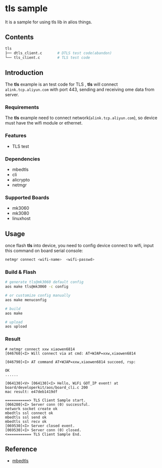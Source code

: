 # tls sample
  
It is a sample for using tls lib in alios things. 
## Contents

```sh
tls
├── dtls_client.c       # DTLS test code(abandon)
└── tls_client.c        # TLS test code
```

## Introduction

The **tls** example is an test code for TLS , **tls** will connect `alink.tcp.aliyun.com` with port 443, sending and receiving ome data from server.

### Requirements

The **tls** example need to connect network(`alink.tcp.aliyun.com`), so device must have the wifi module or ethernet.

### Features

* TLS test

### Dependencies

* mbedtls
* cli
* alicrypto
* netmgr

### Supported Boards

- mk3060
- mk3080
- linuxhost

## Usage

once flash **tls** into device, you need to config device connect to wifi, input this command on board serial console:

```sh
netmgr connect <wifi-name>  <wifi-passwd>
```

### Build & Flash

```sh
# generate tls@mk3060 default config
aos make tls@mk3060 -c config

# or customize config manually
aos make menuconfig

# build
aos make

# upload
aos upload
```

### Result

```
# netmgr connect xxw xiaowen6814
[046760]<I> Will connect via at cmd: AT+WJAP=xxw,xiaowen6814

[046790]<I> AT command AT+WJAP=xxw,xiaowen6814 succeed, rsp:

OK
......

[064130]<V> [064130]<I> Hello, WiFi GOT_IP event! at board/developerkit/aos/board_cli.c 200
mac result: e47deb1419df

===========> TLS Client Sample start.
[066280]<I> Server conn (0) successful.
network socket create ok
mbedtls ssl connect ok
mbedtls ssl send ok
mbedtls ssl recv ok
[069530]<I> Server closed event.
[069530]<I> Server conn (0) closed.
<=========== TLS Client Sample End.
```

## Reference

* [mbedtls](https://tls.mbed.org/)